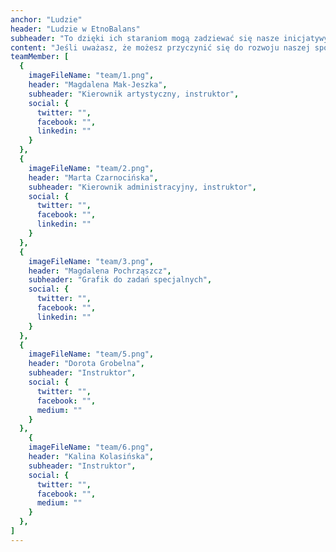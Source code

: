 ```yaml
---
anchor: "Ludzie"
header: "Ludzie w EtnoBalans"
subheader: "To dzięki ich staraniom mogą zadziewać się nasze inicjatywy i wydarzenia."
content: "Jeśli uważasz, że możesz przyczynić się do rozwoju naszej społeczności, masz pomysły na projekty, chcesz prowadzić u nas warsztaty, jesteśmy otwarci na nowych przyjaciół o pozytywnych serduchach, nieprzeciętnych umysłach i różnorodnych osobowościach."
teamMember: [
  {
    imageFileName: "team/1.png",
    header: "Magdalena Mak-Jeszka",
    subheader: "Kierownik artystyczny, instruktor",
    social: {
      twitter: "",
      facebook: "",
      linkedin: ""
    }
  },
  {
    imageFileName: "team/2.png",
    header: "Marta Czarnocińska",
    subheader: "Kierownik administracyjny, instruktor",
    social: {
      twitter: "",
      facebook: "",
      linkedin: ""
    }
  },
  {
    imageFileName: "team/3.png",
    header: "Magdalena Pochrząszcz",
    subheader: "Grafik do zadań specjalnych",
    social: {
      twitter: "",
      facebook: "",
      linkedin: ""
    }
  },
  {
    imageFileName: "team/5.png",
    header: "Dorota Grobelna",
    subheader: "Instruktor",
    social: {
      twitter: "",
      facebook: "",
      medium: ""
    }
  },
    {
    imageFileName: "team/6.png",
    header: "Kalina Kolasińska",
    subheader: "Instruktor",
    social: {
      twitter: "",
      facebook: "",
      medium: ""
    }
  },
]
---
```

